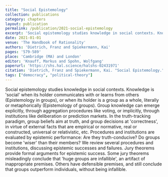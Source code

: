 ```yaml
---
title: "Social Epistemology"
collection: publications
category: chapters
layout: publication
permalink: /publication/2021-social-epistemology
excerpt: 'Social epistemology studies knowledge in social contexts. Knowledge is \'social\' when its holder communicates with or learns from others (Epistemology in groups), or when its holder is a group as a w...'
date: 2021-01-01
venue: 'The Handbook of Rationality'
authors: 'Dietrich, Franz and Spiekermann, Kai'
pages: '579-589'
place: 'Cambridge (MA) and London'
editor: 'Knauff, Markus and Spohn, Wolfgang'
paperurl: 'https://shs.hal.science/halshs-02431971'
citation: 'Dietrich, Franz and Spiekermann, Kai. "Social Epistemology." <em>The Handbook of Rationality</em>  (2021): 579-589.'
tags: ["democracy", "political-theory"]
---
```


Social epistemology studies knowledge in social contexts. Knowledge is 'social' when its holder communicates with or learns from others (Epistemology in groups), or when its holder is a group as a whole, literally or metaphorically (Epistemology of groups). Group knowledge can emerge explicitly, through aggregation procedures like voting, or implicitly, through institutions like deliberation or prediction markets. In the truth-tracking paradigm, group beliefs aim at truth, and group decisions at 'correctness', in virtue of external facts that are empirical or normative, real or constructed, universal or relativistic, etc. Procedures and institutions are evaluated by epistemic performance: Are they truth-conducive? Do groups become 'wiser' than their members? We review several procedures and institutions, discussing epistemic successes and failures. Jury theorems provide formal arguments for epistemic success. Some jury theorems misleadingly conclude that 'huge groups are infallible', an artifact of inappropriate premises. Others have defensible premises, and still conclude that groups outperform individuals, without being infallible.